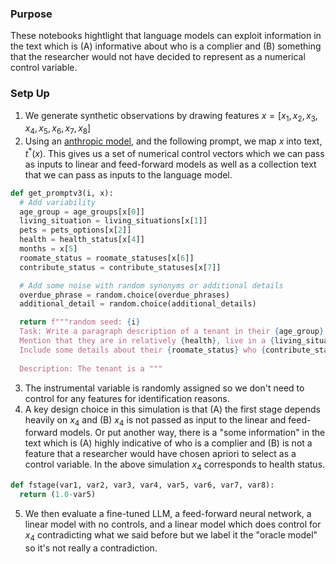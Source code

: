 ### **Purpose**
These notebooks hightlight that language models can exploit information in the text which is (A) informative about who is a complier and (B) something that the researcher would not have decided to represent as a numerical control variable.

### **Setp Up**
 1. We generate synthetic observations by drawing features $x = [x_1, x_2, x_3, x_4, x_5, x_6, x_7, x_8]$
 2. Using an [anthropic model](https://www.anthropic.com/api), and the following prompt, we map $x$ into text, $t^*(x)$. This gives us a set of numerical control vectors
    which we can pass as inputs to linear and feed-forward models as well as a collection text that we can pass as inputs to the language model. 
  ```python
  def get_promptv3(i, x):
    # Add variability
    age_group = age_groups[x[0]]
    living_situation = living_situations[x[1]]
    pets = pets_options[x[2]]
    health = health_status[x[4]]
    months = x[5]
    roomate_status = roomate_statuses[x[6]]
    contribute_status = contribute_statuses[x[7]]

    # Add some noise with random synonyms or additional details
    overdue_phrase = random.choice(overdue_phrases)
    additional_detail = random.choice(additional_details)

    return f"""random seed: {i}
    Task: Write a paragraph description of a tenant in their {age_group} who is currently {overdue_phrase} ${x[3]:.0f}. 
    Mention that they are in relatively {health}, live in a {living_situation}, have been living there for {months} months, and have {pets}. 
    Include some details about their {roomate_status} who {contribute_status} to the rent. Also mention somewhere that {additional_detail}
    
    Description: The tenant is a """
  ```
3. The instrumental variable is randomly assigned so we don't need to control for any features for identification reasons. 
4. A key design choice in this simulation is that (A) the first stage depends heavily on $x_4$ and (B) $x_4$ is not passed as input to the linear and feed-forward models.
Or put another way, there is a "some information" in the text which is (A) highly indicative of who is a complier and (B) is not a feature that a researcher would have chosen apriori to select as a control variable. In the above simulation $x_4$ corresponds to health status.
  ```python
  def fstage(var1, var2, var3, var4, var5, var6, var7, var8):
    return (1.0-var5)
  ```
5. We then evaluate a fine-tuned LLM, a feed-forward neural network, a linear model with no controls, and a linear model which does control for $x_4$ contradicting what we said before but we label it the "oracle model" so it's not really a contradiction. 
